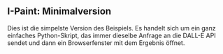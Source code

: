 I-Paint: Minimalversion
-----------------------

Dies ist die simpelste Version des Beispiels. Es handelt sich um ein ganz
einfaches Python-Skript, das immer dieselbe Anfrage an die DALL-E API sendet
und dann ein Browserfenster mit dem Ergebnis öffnet.
